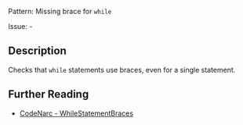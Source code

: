 Pattern: Missing brace for `while`

Issue: -

## Description

Checks that `while` statements use braces, even for a single statement.

## Further Reading

* [CodeNarc - WhileStatementBraces](https://codenarc.github.io/CodeNarc/codenarc-rules-braces.html#whilestatementbraces-rule)